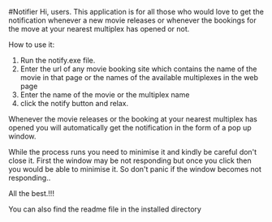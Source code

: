 #Notifier
Hi, users.
This application is for all those who would love to get the notification whenever a new movie releases or whenever the bookings for the move at your nearest multiplex  has opened or not.

How to use it:

1) Run the notify.exe file.
2) Enter the url of any movie booking site which contains the name of the movie in that page or the names of the available multiplexes in the web page
3) Enter the name of the movie or the multiplex name
4) click the notify button and relax.

Whenever the movie releases or the booking at your nearest multiplex has opened you will automatically get the notification in the form of a pop up window.

While the process runs you need to minimise it and kindly be careful don't close it.
First the window may be not responding but once you click then you would be able to minimise it.
So don't panic if the window becomes not responding..

All the best.!!!

You can also find the readme file in the installed directory
